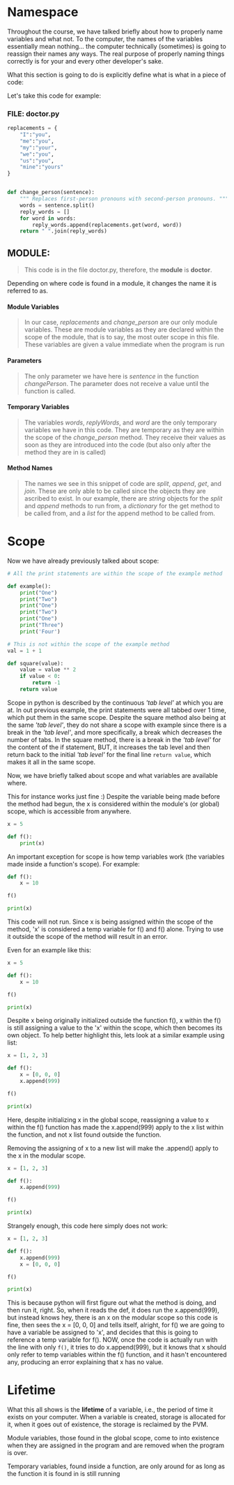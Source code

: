 # Namespace

Throughout the course, we have talked briefly about how to properly name variables
and what not. To the computer, the names of the variables essentially mean nothing...
the computer technically (sometimes) is going to reassign their names any ways.
The real purpose of properly naming things correctly is for your and every other developer's sake.

What this section is going to do is explicitly define what is what in a piece of code:

Let's take this code for example:

### FILE: doctor.py

```python
replacements = {
    "I":"you",
    "me":"you",
    "my":"your",
    "we":"you",
    "us":"you",
    "mine":"yours"
}


def change_person(sentence):
    """ Replaces first-person pronouns with second-person pronouns. """
    words = sentence.split()
    reply_words = []
    for word in words:
        reply_words.append(replacements.get(word, word))
    return " ".join(reply_words)


```

## MODULE:
> This code is in the file doctor.py, therefore, the **module** is **doctor**.

Depending on where code is found in a module, it changes the name it is referred to as.

#### Module Variables
> In our case, _replacements_ and _change_person_ are our only module variables. These are 
> module variables as they are declared within the scope of the module, that is to say, the most
> outer scope in this file. These variables are given a value immediate when the program is run


#### Parameters
> The only parameter we have here is _sentence_ in the function _changePerson_. The parameter does not receive 
> a value until the function is called.


#### Temporary Variables
> The variables _words_, _replyWords_, and _word_ are the only temporary variables we have in this code.
> They are temporary as they are within the scope of the _change_person_ method. They receive their values 
> as soon as they are introduced into the code (but also only after the method they are in is called)


#### Method Names
> The names we see in this snippet of code are _split_, _append_, _get_, and _join_. These are only able to be called
> since the objects they are ascribed to exist. In our example, there are _string_ objects for the _split_ and _append_ 
> methods to run from, a _dictionary_ for the get method to be called from, and a _list_ for the append method to be 
> called from.


# Scope

Now we have already previously talked about scope:

```python
# All the print statements are within the scope of the example method

def example():
    print("One")
    print("Two")
    print("One")
    print("Two")
    print("One")
    print("Three")
    print('Four')

# This is not within the scope of the example method
val = 1 + 1 

def square(value):
    value = value ** 2
    if value < 0:
        return -1
    return value
```

Scope in python is described by the continuous _'tab level'_ at which you are at. 
In out previous example, the print statements were all tabbed over 1 time, which put them in the same scope.
Despite the square method also being at the same _'tab level'_, they do not share a scope with example since there
is a break in the _'tab level'_, and more specifically, a break which decreases the number of tabs.
In the square method, there is a break in the _'tab level'_ for the content of the if statement, BUT, it increases
the tab level and then return back to the initial _'tab level'_ for the final line ```return value```, which makes it all in the same scope.

Now, we have briefly talked about scope and what variables are available where.

This for instance works just fine :)
Despite the variable being made before the method had begun, the x is considered within the module's (or global) scope,
which is accessible from anywhere.
```python
x = 5

def f():
    print(x)
```

An important exception for scope is how temp variables work (the variables made inside a function's scope).
For example:
```python
def f():
    x = 10

f()

print(x)
```

This code will not run.
Since x is being assigned within the scope of the method, 'x' is considered a temp variable for f() and f() alone.
Trying to use it outside the scope of the method will result in an error.

Even for an example like this:
```python
x = 5

def f():
    x = 10

f()

print(x)
```
Despite x being originally initialized outside the function f(), x within the f() is still assigning a value
to the 'x' within the scope, which then becomes its own object. To help better highlight this, lets look at 
a similar example using list:

```python
x = [1, 2, 3]

def f():
    x = [0, 0, 0]
    x.append(999)

f()

print(x)
```

Here, despite initializing x in the global scope, reassigning a value to x within the f() function has made the
x.append(999) apply to the x list within the function, and not x list found outside the function.

Removing the assigning of x to a new list will make the .append() apply to the x in the modular scope.


```python
x = [1, 2, 3]

def f():
    x.append(999)

f()

print(x)
```


Strangely enough, this code here simply does not work:
```python
x = [1, 2, 3]

def f():
    x.append(999)
    x = [0, 0, 0]

f()

print(x)
```

This is because python will first figure out what the method is doing, and then run it, right. 
So, when it reads the def, it does run the x.append(999), but instead knows hey, there is an x on the
modular scope so this code is fine, then sees the x = [0, 0, 0] and tells itself, alright, for f() we are
going to have a variable be assigned to 'x', and decides that this is going to reference a temp variable for f(). 
NOW, once the code is actually run with the line with only ```f()```, it tries to do x.append(999), but it knows that x 
should only refer to temp variables within the f() function, and it hasn't encountered any, producing an error
explaining that x has no value.


# Lifetime

What this all shows is the **lifetime** of a variable, i.e., the period of time it exists on your computer.
When a variable is created, storage is allocated for it, when it goes out of existence, the storage is reclaimed by
the PVM.

Module variables, those found in the global scope, come to into existence when they are assigned in the program
and are removed when the program is over.

Temporary variables, found inside a function, 
are only around for as long as the function it is found in is still running
